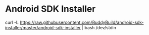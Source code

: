 # Android SDK Installer

curl -L https://raw.githubusercontent.com/BuddyBuild/android-sdk-installer/master/android-sdk-installer | bash /dev/stdin